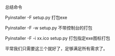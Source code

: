 总结命令

Pyinstaller -F setup.py 打包exe

Pyinstaller -F -w setup.py 不带控制台的打包

Pyinstaller -F -i xx.ico setup.py 打包指定exe图标打包

平常我们只需要这三个就好了，足够满足所有需求了。